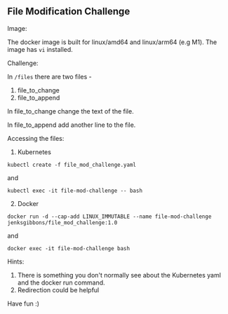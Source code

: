 File Modification Challenge
--
  
Image:  
  
The docker image is built for linux/amd64 and linux/arm64 (e.g M1).  The 
image has ```vi``` installed.
  
Challenge:  
  
In ```/files``` there are two files -  
  
1) file_to_change  
2) file_to_append  
  
In file_to_change change the text of the file.  
  
In file_to_append add another line to the file.  
  
Accessing the files:  
  
1) Kubernetes  
  
```kubectl create -f file_mod_challenge.yaml```  
  
and  
  
```kubectl exec -it file-mod-challenge -- bash```  
  
2) Docker  
  
```docker run -d --cap-add LINUX_IMMUTABLE --name file-mod-challenge jenksgibbons/file_mod_challenge:1.0```  

and  

```docker exec -it file-mod-challenge bash```    
  
Hints:

1) There is something you don't normally see about the Kubernetes yaml and the docker run command.  
2) Redirection could be helpful  
  
Have fun :)  
